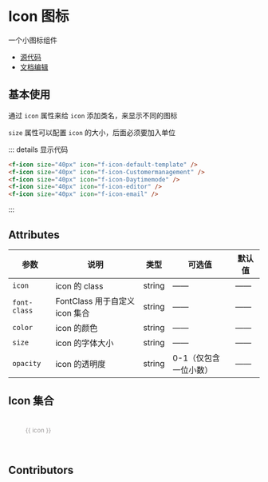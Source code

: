 # Icon 图标

一个小图标组件

- [源代码](https://github.com/FightingDesign/fighting-design/tree/master/packages/fighting-design/icon)
- [文档编辑](https://github.com/FightingDesign/fighting-design/blob/master/docs/docs/components/icon.md)

## 基本使用

通过 `icon` 属性来给 `icon` 添加类名，来显示不同的图标

`size` 属性可以配置 `icon` 的大小，后面必须要加入单位

<f-icon size="40px" icon="f-icon-default-template" />
<f-icon size="40px" icon="f-icon-Customermanagement" />
<f-icon size="40px" icon="f-icon-Daytimemode" />
<f-icon size="40px" icon="f-icon-editor" />
<f-icon size="40px" icon="f-icon-email" />

::: details 显示代码

```html
<f-icon size="40px" icon="f-icon-default-template" />
<f-icon size="40px" icon="f-icon-Customermanagement" />
<f-icon size="40px" icon="f-icon-Daytimemode" />
<f-icon size="40px" icon="f-icon-editor" />
<f-icon size="40px" icon="f-icon-email" />
```

:::

## Attributes

| 参数         | 说明                           | 类型   | 可选值                | 默认值 |
| ------------ | ------------------------------ | ------ | --------------------- | ------ |
| `icon`       | icon 的 class                  | string | ——                    | ——     |
| `font-class` | FontClass 用于自定义 icon 集合 | string | ——                    | ——     |
| `color`      | icon 的颜色                    | string | ——                    | ——     |
| `size`       | icon 的字体大小                | string | ——                    | ——     |
| `opacity`    | icon 的透明度                  | string | 0-1（仅包含一位小数） | ——     |

## Icon 集合

<div class="icon_list">
  <div class="icon_box" v-for="(icon, index) in iconLists" :key="index">
    <f-icon size="40px" :icon="icon" />
    <span>{{ icon }}</span>
  </div>
</div>

## Contributors

<a href="https://github.com/Tyh2001" target="_blank">
  <f-avatar round src="https://avatars.githubusercontent.com/u/73180970?v=4" />
</a>

<style lang="scss" scoped>
.icon_list {
  display: flex;
  flex-wrap: wrap;
  .icon_box {
    cursor: pointer;
    width: 120px;
    display: inline-flex;
    justify-content: center;
    align-items: center;
    flex-direction: column;
    padding: 10px;
    box-sizing: border-box;
    span {
      word-break: break-all;
      text-align: center;
      margin-top: 10px;
      display: inline-block;
      font-size: 12px;
      height: 36px;
      color: rgb(153, 150, 150);
    }
    &:hover {
      transition: 0.3s;
      background: #f4f5f5;
      span,
      .f-icon {
        color: #2d5af1;
      }
    }
  }
}
</style>

<script setup>
const iconLists = [
  'f-icon-xuanzhuan-2',
  'f-icon-xuanzhuan-1',
  'f-icon-suoxiao',
  'f-icon-fangda',
  'f-icon-loading1',
  'f-icon-loading4',
  'f-icon-loading5',
  'f-icon-loading6',
  'f-icon-loading7',
  'f-icon-loading8',
  'f-icon-loading2',
  'f-icon-loading3',
  'f-icon-years-fill',
  'f-icon-add-cart-fill',
  'f-icon-add-fill',
  'f-icon-all-fill1',
  'f-icon-ashbin-fill',
  'f-icon-calendar-fill',
  'f-icon-bad-fill',
  'f-icon-bussiness-man-fill',
  'f-icon-atm-fill',
  'f-icon-cart-full-fill',
  'f-icon-cart-Empty-fill',
  'f-icon-cameraswitching-fill',
  'f-icon-atm-away-fill',
  'f-icon-certified-supplier-fill',
  'f-icon-calculator-fill',
  'f-icon-clock-fill',
  'f-icon-ali-clould-fill',
  'f-icon-color-fill',
  'f-icon-coupons-fill',
  'f-icon-cecurity-protection-fill',
  'f-icon-credit-level-fill',
  'f-icon-default-template-fill',
  'f-icon-auto',
  'f-icon-CurrencyConverter-fill',
  'f-icon-all',
  'f-icon-Customermanagement-fill',
  'f-icon-bussiness-man',
  'f-icon-discounts-fill',
  'f-icon-component',
  'f-icon-Daytimemode-fill',
  'f-icon-code',
  'f-icon-cry-fill',
  'f-icon-copy',
  'f-icon-email-fill',
  'f-icon-dollar',
  'f-icon-filter-fill',
  'f-icon-history',
  'f-icon-folder-fill',
  'f-icon-editor',
  'f-icon-feeds-fill',
  'f-icon-data',
  'f-icon-gold-supplie-fill',
  'f-icon-gift',
  'f-icon-form-fill',
  'f-icon-integral',
  'f-icon-camera-fill',
  'f-icon-nav-list',
  'f-icon-good-fill',
  'f-icon-pic',
  'f-icon-image-text-fill',
  'f-icon-Notvisible',
  'f-icon-inspection-fill',
  'f-icon-play',
  'f-icon-hot-fill',
  'f-icon-rising',
  'f-icon-company-fill',
  'f-icon-QRcode',
  'f-icon-discount-fill',
  'f-icon-rmb',
  'f-icon-insurance-fill',
  'f-icon-similar-product',
  'f-icon-inquiry-template-fill',
  'f-icon-Exportservices',
  'f-icon-leftbutton-fill',
  'f-icon-sendinquiry',
  'f-icon-integral-fill1',
  'f-icon-all-fill',
  'f-icon-help1',
  'f-icon-favorites-fill',
  'f-icon-listing-content-fill',
  'f-icon-integral-fill',
  'f-icon-logistic-logo-fill',
  'f-icon-namecard-fill',
  'f-icon-Moneymanagement-fill',
  'f-icon-pic-fill',
  'f-icon-manage-order-fill',
  'f-icon-play-fill',
  'f-icon-prompt-fill',
  'f-icon-logistics-icon-fill',
  'f-icon-stop-fill',
  'f-icon-Newuserzone-fill',
  'f-icon-column',
  'f-icon-notice-fill',
  'f-icon-add-account',
  'f-icon-mute',
  'f-icon-column1',
  'f-icon-map1',
  'f-icon-add',
  'f-icon-play-fill1',
  'f-icon-agriculture',
  'f-icon-phone1',
  'f-icon-years',
  'f-icon-pin-fill',
  'f-icon-add-cart',
  'f-icon-rankinglist-fill',
  'f-icon-arrow-right',
  'f-icon-reduce-fill',
  'f-icon-arrow-left',
  'f-icon-reeor-fill',
  'f-icon-apparel',
  'f-icon-pic-fill1',
  'f-icon-all1',
  'f-icon-rankinglist',
  'f-icon-arrow-up',
  'f-icon-product1',
  'f-icon-ascending',
  'f-icon-prompt-fill1',
  'f-icon-ashbin',
  'f-icon-resonserate-fill',
  'f-icon-bad',
  'f-icon-remind-fill',
  'f-icon-attachent',
  'f-icon-Rightbutton-fill',
  'f-icon-browse',
  'f-icon-searchcart-fill',
  'f-icon-beauty',
  'f-icon-salescenter-fill',
  'f-icon-atm-away',
  'f-icon-save-fill',
  'f-icon-assessed-badge',
  'f-icon-security-fill',
  'f-icon-auto1',
  'f-icon-Similarproducts-fill',
  'f-icon-bags',
  'f-icon-signboard-fill',
  'f-icon-calendar',
  'f-icon-service-fill',
  'f-icon-cart-full',
  'f-icon-store-fill',
  'f-icon-calculator',
  'f-icon-smile-fill',
  'f-icon-cameraswitching',
  'f-icon-success-fill',
  'f-icon-cecurity-protection',
  'f-icon-sound-filling-fill',
  'f-icon-category',
  'f-icon-sound-Mute1',
  'f-icon-close',
  'f-icon-suspended-fill',
  'f-icon-certified-supplier',
  'f-icon-vip-fill',
  'f-icon-cart-Empty',
  'f-icon-set1',
  'f-icon-code1',
  'f-icon-Top-fill',
  'f-icon-color',
  'f-icon-viewlarger1',
  'f-icon-conditions',
  'f-icon-voice-fill',
  'f-icon-confirm',
  'f-icon-warning-fill',
  'f-icon-company',
  'f-icon-video1',
  'f-icon-ali-clould',
  'f-icon-template-fill',
  'f-icon-copy1',
  'f-icon-Exportservices-fill',
  'f-icon-credit-level',
  'f-icon-brand-fill',
  'f-icon-coupons',
  'f-icon-collection',
  'f-icon-connections',
  'f-icon-consumption-fill',
  'f-icon-cry',
  'f-icon-collection-fill',
  'f-icon-costoms-alearance',
  'f-icon-brand',
  'f-icon-clock',
  'f-icon-topraning-fill',
  'f-icon-CurrencyConverter',
  'f-icon-consumption',
  'f-icon-cut',
  'f-icon-topraning',
  'f-icon-data1',
  'f-icon-messagecenter-fill',
  'f-icon-Customermanagement',
  'f-icon-quick',
  'f-icon-descending',
  'f-icon-writing',
  'f-icon-double-arro-right',
  'f-icon-Hometextile',
  'f-icon-customization',
  'f-icon-home',
  'f-icon-double-arrow-left',
  'f-icon-sendinquiry-fill',
  'f-icon-discount',
  'f-icon-comments-fill',
  'f-icon-download',
  'f-icon-account-fill',
  'f-icon-dollar1',
  'f-icon-feed-logo-fill',
  'f-icon-default-template',
  'f-icon-feed-logo',
  'f-icon-editor1',
  'f-icon-home-fill',
  'f-icon-eletrical',
  'f-icon-add-select',
  'f-icon-electronics',
  'f-icon-sami-select',
  'f-icon-etrical-equipm',
  'f-icon-camera',
  'f-icon-ellipsis',
  'f-icon-arrow-down',
  'f-icon-email',
  'f-icon-account',
  'f-icon-falling',
  'f-icon-comments',
  'f-icon-earth',
  'f-icon-cart-Empty1',
  'f-icon-filter',
  'f-icon-favorites',
  'f-icon-furniture',
  'f-icon-order',
  'f-icon-folder',
  'f-icon-search',
  'f-icon-feeds',
  'f-icon-trade-assurance',
  'f-icon-history1',
  'f-icon-usercenter1',
  'f-icon-hardware',
  'f-icon-tradingdata',
  'f-icon-help',
  'f-icon-microphone',
  'f-icon-good',
  'f-icon-banzhengfuwu',
  'f-icon-Householdappliances',
  'f-icon-cangku',
  'f-icon-gift1',
  'f-icon-jizhuangxiang',
  'f-icon-form',
  'f-icon-jiaobiao',
  'f-icon-image-text',
  'f-icon-kehupandian',
  'f-icon-hot',
  'f-icon-dongtai',
  'f-icon-inspection',
  'f-icon-shangchuan',
  'f-icon-leftbutton',
  'f-icon-tongguan',
  'f-icon-jewelry',
  'f-icon-background-color',
  'f-icon-ipad',
  'f-icon-cascades',
  'f-icon-leftarrow',
  'f-icon-beijing',
  'f-icon-integral1',
  'f-icon-bold',
  'f-icon-kitchen',
  'f-icon-zijin',
  'f-icon-inquiry-template',
  'f-icon-centeralignment',
  'f-icon-link',
  'f-icon-click',
  'f-icon-libra',
  'f-icon-aspjiesuan',
  'f-icon-loading',
  'f-icon-flag',
  'f-icon-falg-fill',
  'f-icon-lights',
  'f-icon-Fee',
  'f-icon-logistics-icon',
  'f-icon-Foreigncurrency',
  'f-icon-messagecenter',
  'f-icon-guanliyuan',
  'f-icon-mobile-phone',
  'f-icon-language',
  'f-icon-manage-order',
  'f-icon-leftalignment',
  'f-icon-move',
  'f-icon-extra-inquiries',
  'f-icon-Moneymanagement',
  'f-icon-pcm',
  'f-icon-namecard',
  'f-icon-reducecell',
  'f-icon-map',
  'f-icon-rightalignment',
  'f-icon-Newuserzone',
  'f-icon-pointerleft',
  'f-icon-multi-language',
  'f-icon-square',
  'f-icon-office',
  'f-icon-tag-subscript',
  'f-icon-notice',
  'f-icon-danjuzhuanhuan',
  'f-icon-ontimeshipment',
  'f-icon-Transfermoney',
  'f-icon-office-supplies',
  'f-icon-under-line',
  'f-icon-password',
  'f-icon-xiakuangxian',
  'f-icon-Notvisible1',
  'f-icon-shouqi',
  'f-icon-operation',
  'f-icon-zhankai',
  'f-icon-packaging',
  'f-icon-tongxunlu',
  'f-icon-online-tracking',
  'f-icon-yiguanzhugongyingshang',
  'f-icon-packing-labeling',
  'f-icon-goumaipianhao',
  'f-icon-phone',
  'f-icon-Subscribe',
  'f-icon-pic1',
  'f-icon-becomeagoldsupplier',
  'f-icon-pin',
  'f-icon-new',
  'f-icon-play1',
  'f-icon-free',
  'f-icon-logistic-logo',
  'f-icon-cad-fill',
  'f-icon-print',
  'f-icon-robot',
  'f-icon-product',
  'f-icon-inspection1',
  'f-icon-machinery',
  'f-icon-block',
  'f-icon-process',
  'f-icon-shouhuoicon',
  'f-icon-prompt',
  'f-icon-QRcode1',
  'f-icon-reeor',
  'f-icon-reduce',
  'f-icon-Non-staplefood',
  'f-icon-rejected-order',
  'f-icon-resonserate',
  'f-icon-remind',
  'f-icon-responsetime',
  'f-icon-return',
  'f-icon-paylater',
  'f-icon-rising1',
  'f-icon-Rightarrow',
  'f-icon-rmb1',
  'f-icon-RFQ-logo',
  'f-icon-save',
  'f-icon-scanning',
  'f-icon-security',
  'f-icon-salescenter',
  'f-icon-smelted',
  'f-icon-searchcart',
  'f-icon-raw',
  'f-icon-service',
  'f-icon-share',
  'f-icon-signboard',
  'f-icon-shuffling-banner',
  'f-icon-Rightbutton',
  'f-icon-sorting',
  'f-icon-sound-Mute',
  'f-icon-Similarproducts',
  'f-icon-sound-filling',
  'f-icon-suggest',
  'f-icon-stop',
  'f-icon-success',
  'f-icon-supplier-features',
  'f-icon-switch',
  'f-icon-survey',
  'f-icon-template',
  'f-icon-text',
  'f-icon-suspended',
  'f-icon-task-management',
  'f-icon-tool',
  'f-icon-Top',
  'f-icon-smile',
  'f-icon-textile-products',
  'f-icon-tradealert',
  'f-icon-topsales',
  'f-icon-tradingvolume',
  'f-icon-training',
  'f-icon-upload',
  'f-icon-RFQ-word',
  'f-icon-viewlarger',
  'f-icon-viewgallery',
  'f-icon-vehivles',
  'f-icon-trust',
  'f-icon-warning',
  'f-icon-warehouse',
  'f-icon-shoes',
  'f-icon-video',
  'f-icon-viewlist',
  'f-icon-set',
  'f-icon-store',
  'f-icon-tool-hardware',
  'f-icon-vs',
  'f-icon-toy',
  'f-icon-sport',
  'f-icon-creditcard',
  'f-icon-contacts',
  'f-icon-checkstand',
  'f-icon-aviation',
  'f-icon-Daytimemode',
  'f-icon-infantmom',
  'f-icon-discounts',
  'f-icon-invoice',
  'f-icon-insurance',
  'f-icon-nightmode',
  'f-icon-usercenter',
  'f-icon-unlock',
  'f-icon-vip',
  'f-icon-wallet',
  'f-icon-landtransportation',
  'f-icon-voice',
  'f-icon-exchangerate',
  'f-icon-contacts-fill',
  'f-icon-add-account1'
]
</script>

